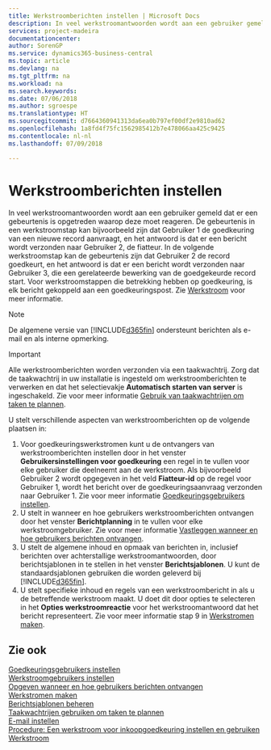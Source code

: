 ```yaml
---
title: Werkstroomberichten instellen | Microsoft Docs
description: In veel werkstroomantwoorden wordt aan een gebruiker gemeld dat er een gebeurtenis is opgetreden waarop deze moet reageren. De gebeurtenis in een werkstroomstap kan bijvoorbeeld zijn dat Gebruiker 1 de goedkeuring van een nieuwe record aanvraagt, en het antwoord is dat er een bericht wordt verzonden naar Gebruiker 2, de fiatteur. In de volgende werkstroomstap kan de gebeurtenis zijn dat Gebruiker 2 de record goedkeurt, en het antwoord is dat er een bericht wordt verzonden naar Gebruiker 3, die een gerelateerde bewerking van de goedgekeurde record start. Voor werkstroomstappen die betrekking hebben op goedkeuring, is elk bericht gekoppeld aan een goedkeuringspost.
services: project-madeira
documentationcenter: 
author: SorenGP
ms.service: dynamics365-business-central
ms.topic: article
ms.devlang: na
ms.tgt_pltfrm: na
ms.workload: na
ms.search.keywords: 
ms.date: 07/06/2018
ms.author: sgroespe
ms.translationtype: HT
ms.sourcegitcommit: d7664360941313da6ea0b797ef00df2e9810ad62
ms.openlocfilehash: 1a8fd4f75fc1562985412b7e478066aa425c9425
ms.contentlocale: nl-nl
ms.lasthandoff: 07/09/2018

---
```

# <a name="setting-up-workflow-notifications"></a>Werkstroomberichten instellen
In veel werkstroomantwoorden wordt aan een gebruiker gemeld dat er een gebeurtenis is opgetreden waarop deze moet reageren. De gebeurtenis in een werkstroomstap kan bijvoorbeeld zijn dat Gebruiker 1 de goedkeuring van een nieuwe record aanvraagt, en het antwoord is dat er een bericht wordt verzonden naar Gebruiker 2, de fiatteur. In de volgende werkstroomstap kan de gebeurtenis zijn dat Gebruiker 2 de record goedkeurt, en het antwoord is dat er een bericht wordt verzonden naar Gebruiker 3, die een gerelateerde bewerking van de goedgekeurde record start. Voor werkstroomstappen die betrekking hebben op goedkeuring, is elk bericht gekoppeld aan een goedkeuringspost. Zie [Werkstroom](across-workflow.md) voor meer informatie.  

> [!NOTE]  
>  De algemene versie van [!INCLUDE[d365fin](includes/d365fin_md.md)] ondersteunt berichten als e-mail en als interne opmerking.  

> [!IMPORTANT]  
>  Alle werkstroomberichten worden verzonden via een taakwachtrij. Zorg dat de taakwachtrij in uw installatie is ingesteld om werkstroomberichten te verwerken en dat het selectievakje **Automatisch starten van server** is ingeschakeld. Zie voor meer informatie [Gebruik van taakwachtrijen om taken te plannen](admin-job-queues-schedule-tasks.md).

U stelt verschillende aspecten van werkstroomberichten op de volgende plaatsen in:  

1.  Voor goedkeuringswerkstromen kunt u de ontvangers van werkstroomberichten instellen door in het venster **Gebruikersinstellingen voor goedkeuring** een regel in te vullen voor elke gebruiker die deelneemt aan de werkstroom. Als bijvoorbeeld Gebruiker 2 wordt opgegeven in het veld **Fiatteur-id** op de regel voor Gebruiker 1, wordt het bericht over de goedkeuringsaanvraag verzonden naar Gebruiker 1. Zie voor meer informatie [Goedkeuringsgebruikers instellen](across-how-to-set-up-approval-users.md).  
2.  U stelt in wanneer en hoe gebruikers werkstroomberichten ontvangen door het venster **Berichtplanning** in te vullen voor elke werkstroomgebruiker. Zie voor meer informatie [Vastleggen wanneer en hoe gebruikers berichten ontvangen](across-how-to-specify-when-and-how-to-receive-notifications.md).  
3.  U stelt de algemene inhoud en opmaak van berichten in, inclusief berichten over achterstallige werkstroomantwoorden, door berichtsjablonen in te stellen in het venster **Berichtsjablonen**. U kunt de standaardsjablonen gebruiken die worden geleverd bij [!INCLUDE[d365fin](includes/d365fin_md.md)].  
4.  U stelt specifieke inhoud en regels van een werkstroombericht in als u de betreffende werkstroom maakt. U doet dit door opties te selecteren in het **Opties werkstroomreactie** voor het werkstroomantwoord dat het bericht representeert. Zie voor meer informatie stap 9 in [Werkstromen maken](across-how-to-create-workflows.md).  

## <a name="see-also"></a>Zie ook  
 [Goedkeuringsgebruikers instellen](across-how-to-set-up-approval-users.md)   
 [Werkstroomgebruikers instellen](across-how-to-set-up-workflow-users.md)   
 [Opgeven wanneer en hoe gebruikers berichten ontvangen](across-how-to-specify-when-and-how-to-receive-notifications.md)   
 [Werkstromen maken](across-how-to-create-workflows.md)   
 [Berichtsjablonen beheren](across-how-to-manage-notification-templates.md)   
 [Taakwachtrijen gebruiken om taken te plannen](admin-job-queues-schedule-tasks.md)   
 [E-mail instellen](admin-how-setup-email.md)   
 [Procedure: Een werkstroom voor inkoopgoedkeuring instellen en gebruiken](walkthrough-setting-up-and-using-a-purchase-approval-workflow.md)   
 [Werkstroom](across-workflow.md)   

